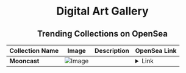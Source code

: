 <div align="center">

# Digital Art Gallery

## Trending Collections on OpenSea

| Collection Name                       | Image                                                                                     | Description                       | OpenSea Link                                                                                          |
|---------------------------------------|-------------------------------------------------------------------------------------------|-----------------------------------|--------------------------------------------------------------------------------------------------------|
| **Mooncast** | ![Image](https://i.seadn.io/s/raw/files/a6179e4b7196ebbd4fbb02105fe68271.gif?w=500&auto=format?w=200&auto=format) |  | <details><summary>Link</summary>[Mooncast](https://opensea.io/collection/mooncast-6)</details> |

</div>